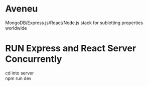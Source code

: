 # Aveneu
MongoDB/Express.js/React/Node.js stack for subletting properties worldwide


# RUN Express and React Server Concurrently
cd into server      
npm run dev   
